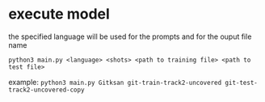 # execute model
the specified language will be used for the prompts and for the ouput file name
```
python3 main.py <language> <shots> <path to training file> <path to test file>
```
example: `python3 main.py Gitksan git-train-track2-uncovered git-test-track2-uncovered-copy`
